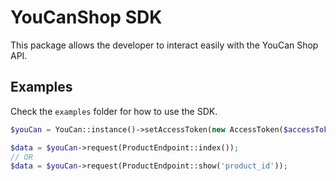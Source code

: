 # YouCanShop SDK

This package allows the developer to interact easily with the YouCan Shop API.

## Examples

Check the `examples` folder for how to use the SDK.

```php
$youCan = YouCan::instance()->setAccessToken(new AccessToken($accessToken, 1));

$data = $youCan->request(ProductEndpoint::index());
// OR
$data = $youCan->request(ProductEndpoint::show('product_id'));
```
